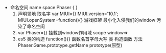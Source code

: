 - 命名空间 name space
    Phaser  { }
    1. 声明领地
    取名字 var MIUI={}
    MIUI.version='10.1';
    MIUI.openSystem=function(){}
        游戏框架 最小化入侵我们的window 
        污染了命名空间
    2. var Phaser={} 挂载到window作用域 scope 
    window=>
    3. es5 类的构造 function(){}
    函数名首字母大写 类 构造函数
    方法 Phaser.Game.prototype.getName prototype(原型)
